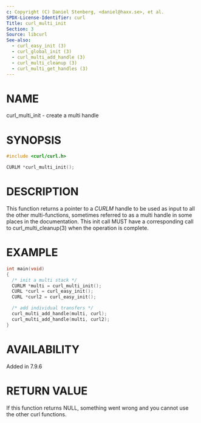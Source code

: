```yaml
---
c: Copyright (C) Daniel Stenberg, <daniel@haxx.se>, et al.
SPDX-License-Identifier: curl
Title: curl_multi_init
Section: 3
Source: libcurl
See-also:
  - curl_easy_init (3)
  - curl_global_init (3)
  - curl_multi_add_handle (3)
  - curl_multi_cleanup (3)
  - curl_multi_get_handles (3)
---
```


# NAME

curl_multi_init - create a multi handle

# SYNOPSIS

~~~c
#include <curl/curl.h>

CURLM *curl_multi_init();
~~~

# DESCRIPTION

This function returns a pointer to a *CURLM* handle to be used as input to
all the other multi-functions, sometimes referred to as a multi handle in some
places in the documentation. This init call MUST have a corresponding call to
curl_multi_cleanup(3) when the operation is complete.

# EXAMPLE

~~~c
int main(void)
{
  /* init a multi stack */
  CURLM *multi = curl_multi_init();
  CURL *curl = curl_easy_init();
  CURL *curl2 = curl_easy_init();

  /* add individual transfers */
  curl_multi_add_handle(multi, curl);
  curl_multi_add_handle(multi, curl2);
}
~~~

# AVAILABILITY

Added in 7.9.6

# RETURN VALUE

If this function returns NULL, something went wrong and you cannot use the
other curl functions.
